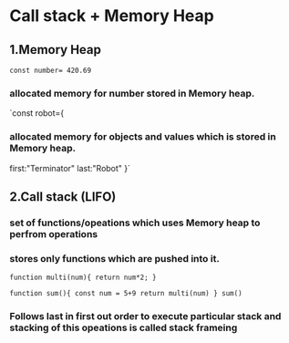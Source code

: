 
# Call stack + Memory Heap

## 1.Memory Heap

`const number= 420.69`  
### allocated memory for number stored in Memory heap.

`const robot={ 
### allocated memory for objects and values which is stored in Memory heap.
first:"Terminator"
last:"Robot"
}`


## 2.Call stack (LIFO)

### set of functions/opeations which uses Memory heap to perfrom operations
### stores only functions which are pushed into it.

` function multi(num){
return num*2;
} `

`function sum(){
const num = 5+9
return multi(num)
}
sum() `

### Follows last in first out order to execute particular stack and stacking of this opeations is called stack frameing


